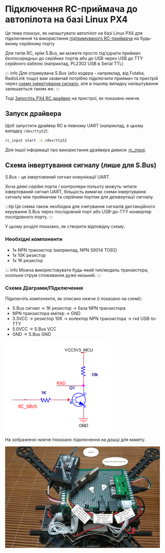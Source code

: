 # Підключення RC-приймача до автопілота на базі Linux PX4

Ця тема показує, як налаштувати автопілот на базі Linux PX4 для підключення та використання  [ підтримуваного RC-приймача](../getting_started/rc_transmitter_receiver.md)  на будь-якому серійному порту

Для типів RC, крім S.Bus, ви можете просто під'єднати приймач безпосередньо до серійних портів або до USB через USB до TTY серійного кабелю (наприклад, PL2302 USB в Serial TTL)

::: info Для отримувача S.Bus (або кодера - наприклад, від Futaba, RadioLink тощо) вам зазвичай потрібно підключити приймач та пристрій через [схему інвертування сигналу](#signal_inverter_circuit), але в іншому випадку налаштування залишається таким же.
:::

Тоді [Запустіть PX4 RC драйвер](#start_driver) на пристрої, як показано нижче.

<a id="start_driver"></a>

## Запуск драйвера

Щоб запустити драйвер RC в певному UART (наприклад, в цьому випадку `/dev/ttyS2`):

```sh
rc_input start -d /dev/ttyS2
```

Для іншої інформації про використання драйвера дивися: [rc_input](../modules/modules_driver.md#rc-input).

<a id="signal_inverter_circuit"></a>

## Схема інвертування сигналу (лише для S.Bus)

S.Bus - це _інвертований_ сигнал комунікації UART.

Хоча деякі серійні порти / контролери польоту можуть читати інвертований сигнал UART, більшість вимагає схеми інвертування сигналу між приймачем та серійним портом для деінвертації сигналу.

:::tip
Ця схема також необхідна для зчитування сигналів дистанційного керування S.Bus через послідовний порт або USB-до-TTY конвертер послідовного порту.
:::

У цьому розділі показано, як створити відповідну схему.

### Необхідні компоненти

- 1x NPN транзистор (наприклад, NPN S9014 TO92)
- 1x 10K резистор
- 1x 1K резистор

::: info
Можна використовувати будь-який тип/модель транзистора, оскільки струм споживання дуже низький.
:::

### Схема Діаграми/Підключення

Підключіть компоненти, як описано нижче (і показано на схемі):

- S.Bus сигнал &rarr; 1K резистор &rarr; база NPN транзистора
- NPN транзистора емітер &rarr; GND
- 3.3VCC &rarr; резистор 10K &rarr; колектор NPN транзистора &rarr; rxd USB-to-TTY
- 5.0VCC &rarr; S.Bus VCC
- GND &rarr; S.Bus GND

![Signal inverter circuit diagram](../../assets/sbus/driver_sbus_signal_inverter_circuit_diagram.png)

На зображенні нижче показано підключення на дошці для макету.

![Signal inverter breadboard](../../assets/sbus/driver_sbus_signal_inverter_breadboard.png)
